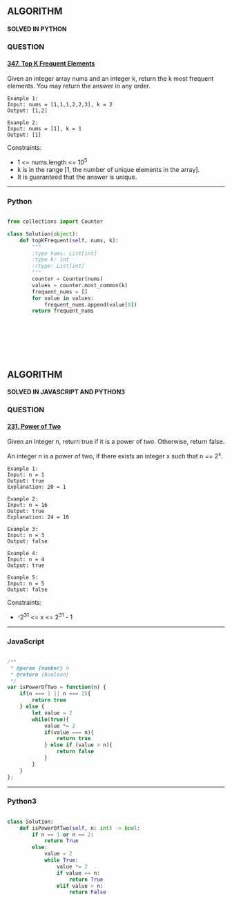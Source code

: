 ## ALGORITHM

#### SOLVED IN PYTHON
### QUESTION

#### [347. Top K Frequent Elements](https://leetcode.com/problems/top-k-frequent-elements/)

Given an integer array nums and an integer k, return the k most frequent elements. You may return the answer in any order.



```
Example 1:
Input: nums = [1,1,1,2,2,3], k = 2
Output: [1,2]

Example 2:
Input: nums = [1], k = 1
Output: [1]
```

Constraints:

* 1 <= nums.length <= 10<sup>5</sup>
* k is in the range [1, the number of unique elements in the array].
* It is guaranteed that the answer is unique.

-----

### Python

```py

from collections import Counter

class Solution(object):
    def topKFrequent(self, nums, k):
        """
        :type nums: List[int]
        :type k: int
        :rtype: List[int]
        """
        counter = Counter(nums)
        values = counter.most_common(k)
        frequent_nums = []
        for value in values:
            frequent_nums.append(value[0])
        return frequent_nums
         
```
<br></br>
<br></br>

## ALGORITHM

#### SOLVED IN JAVASCRIPT AND PYTHON3
### QUESTION

#### [231. Power of Two](https://leetcode.com/problems/power-of-two/)

Given an integer n, return true if it is a power of two. Otherwise, return false.

An integer n is a power of two, if there exists an integer x such that n == 2<sup>x</sup>.



```
Example 1:
Input: n = 1
Output: true
Explanation: 20 = 1

Example 2:
Input: n = 16
Output: true
Explanation: 24 = 16

Example 3:
Input: n = 3
Output: false

Example 4:
Input: n = 4
Output: true

Example 5:
Input: n = 5
Output: false

```

Constraints:

* -2<sup>31</sup> <= x <= 2<sup>31</sup> - 1

-----

### JavaScript

```js

/**
 * @param {number} n
 * @return {boolean}
 */
var isPowerOfTwo = function(n) {
    if(n === 1 || n === 2){
        return true
    } else {
        let value = 2
        while(true){
            value *= 2
            if(value === n){
                return true
            } else if (value > n){
                return false
            }
        }
    }
};
```

-----

### Python3

```py

class Solution:
    def isPowerOfTwo(self, n: int) -> bool:
        if n == 1 or n == 2:
            return True
        else:
            value = 2
            while True:
                value *= 2
                if value == n:
                    return True
                elif value > n:
                    return False
        
```


